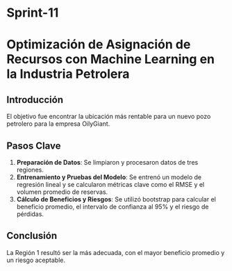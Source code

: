 # Sprint-11
# Optimización de Asignación de Recursos con Machine Learning en la Industria Petrolera

## Introducción

El objetivo fue encontrar la ubicación más rentable para un nuevo pozo petrolero para la empresa OilyGiant.

## Pasos Clave

1. **Preparación de Datos**: Se limpiaron y procesaron datos de tres regiones.
2. **Entrenamiento y Pruebas del Modelo**: Se entrenó un modelo de regresión lineal y se calcularon métricas clave como el RMSE y el volumen promedio de reservas.
3. **Cálculo de Beneficios y Riesgos**: Se utilizó bootstrap para calcular el beneficio promedio, el intervalo de confianza al 95% y el riesgo de pérdidas.

## Conclusión

La Región 1 resultó ser la más adecuada, con el mayor beneficio promedio y un riesgo aceptable.
